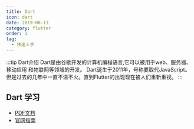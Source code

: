 ```yaml
---
title: Dart
icon: dart
date: 2019-08-13
category: flutter
order: 1
tag:
  - 快速上手
---
```


:::tip Dart介绍
Dart是由⾕歌开发的计算机编程语⾔,它可以被⽤于web、服务器、移动应⽤ 和物联⽹等领域的开发。
Dart诞⽣于2011年，号称要取代JavaScript。但是过去的⼏年中⼀直不温不⽕。直到Flutter的出现现在被⼈们重新重视。
:::

## Dart 学习
<PDF url="https://oss.w2gd.top/pdf/Dartlearning.pdf" />

- [PDF文档](https://oss.w2gd.top/pdf/Dartlearning.pdf)
- [官网指南](https://dart.cn/guides)